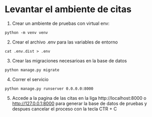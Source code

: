 # Levantar el ambiente de citas

1. Crear un ambiente de pruebas con virtual env:
```{bash}
python -m venv venv
```

2. Crear el archivo .env para las variables de entorno
```{bash}
cat .env.dist > .env
```

3. Crear las migraciones necesarioas en la base de datos
```{bash}
python manage.py migrate
```

4. Correr el servicio
```{bash}
python manage.py runserver 0.0.0.0:8000
```

5. Accede a la pagina de las citas en la liga http://localhost:8000 o http://127.0.0.1:8000 para generar la base de datos de pruebas y despues cancelar el proceso con la tecla CTR + C
